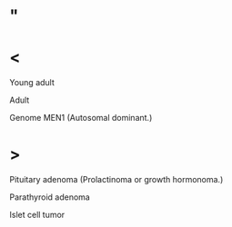 # "

# <

Young adult

Adult

Genome MEN1
(Autosomal dominant.)

# >

Pituitary adenoma
(Prolactinoma or growth hormonoma.)

Parathyroid adenoma

Islet cell tumor
